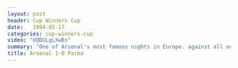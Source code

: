 ```yaml
---
layout: post
header: Cup Winners Cup
date:   1994-05-17
categories: cup-winners-cup
video: "UQDULgLXwBs"
summary: "One of Arsenal's most famous nights in Europe. against all odds Arsenal Beat Parma 1-0 thanks to Alan Smith's  fabulous volley"
title: Arsenal 1-0 Parma
---
```

